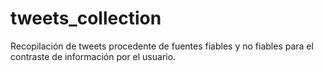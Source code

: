 # tweets_collection

Recopilación de tweets procedente de fuentes fiables y no fiables para el contraste de información por el usuario. 
